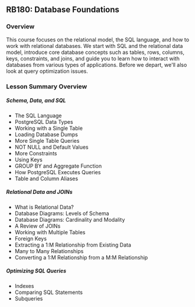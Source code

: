 ## RB180: Database Foundations



### Overview

This course focuses on the relational model, the SQL language, and how to work with relational databases. We start with SQL and the relational data model, introduce core database concepts such as tables, rows, columns, keys, constraints, and joins, and guide you to learn how to interact with databases from various types of applications. Before we depart, we'll also look at query optimization issues.



### Lesson Summary Overview

##### Schema, Data, and SQL

* The SQL Language
* PostgreSQL Data Types
* Working with a Single Table
* Loading Database Dumps
* More Single Table Queries
* NOT NULL and Default Values
* More Constraints
* Using Keys
* GROUP BY and Aggregate Function
* How PostgreSQL Executes Queries
* Table and Column Aliases

##### Relational Data and JOINs

* What is Relational Data?
* Database Diagrams: Levels of Schema
* Database Diagrams: Cardinality and Modality
* A Review of JOINs
* Working with Multiple Tables
* Foreign Keys
* Extracting a 1:M Relationship from Existing Data
* Many to Many Relationships
* Converting a 1:M Relationship from a M:M Relationship

##### Optimizing SQL Queries

* Indexes
* Comparing SQL Statements
* Subqueries
